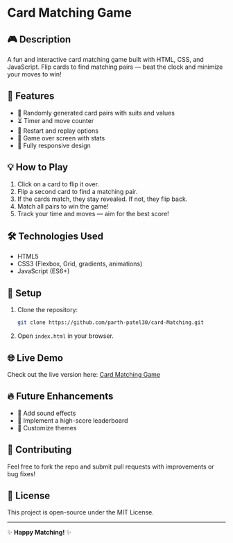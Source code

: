 # Card Matching Game

## 🎮 Description
A fun and interactive card matching game built with HTML, CSS, and JavaScript. Flip cards to find matching pairs — beat the clock and minimize your moves to win!

## 🚀 Features
- 🎴 Randomly generated card pairs with suits and values
- ⏳ Timer and move counter
- 🔄 Restart and replay options
- 🎉 Game over screen with stats
- 📱 Fully responsive design

## 💡 How to Play
1. Click on a card to flip it over.
2. Flip a second card to find a matching pair.
3. If the cards match, they stay revealed. If not, they flip back.
4. Match all pairs to win the game!
5. Track your time and moves — aim for the best score!

## 🛠️ Technologies Used
- HTML5
- CSS3 (Flexbox, Grid, gradients, animations)
- JavaScript (ES6+)

## 📁 Setup
1. Clone the repository:
   ```bash
   git clone https://github.com/parth-patel30/card-Matching.git
   ```
2. Open `index.html` in your browser.

## 🌐 Live Demo
Check out the live version here: [Card Matching Game](https://parth-patel30.github.io/card-Matching/)

## 🔥 Future Enhancements
- 🎵 Add sound effects
- 🏅 Implement a high-score leaderboard
- 🎨 Customize themes

## 🤝 Contributing
Feel free to fork the repo and submit pull requests with improvements or bug fixes!

## 📄 License
This project is open-source under the MIT License.

---
✨ **Happy Matching!** ✨

